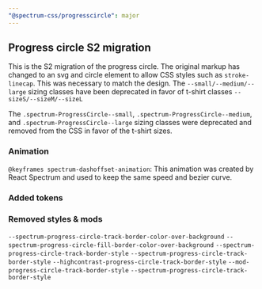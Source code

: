 ```yaml
---
"@spectrum-css/progresscircle": major
---
```


## Progress circle S2 migration

This is the S2 migration of the progress circle. The original markup has changed to an svg and circle element to allow CSS styles such as `stroke-linecap`. This was necessary to match the design. The `--small/--medium/--large` sizing classes have been deprecated in favor of t-shirt classes `--sizeS/--sizeM/--sizeL`

The `.spectrum-ProgressCircle--small`, `.spectrum-ProgressCircle--medium`, and `.spectrum-ProgressCircle--large` sizing classes were deprecated and removed from the CSS in favor of the t-shirt sizes.

### Animation

`@keyframes spectrum-dashoffset-animation`:
This animation was created by React Spectrum and used to keep the same speed and bezier curve.

### Added tokens

### Removed styles & mods

`--spectrum-progress-circle-track-border-color-over-background`
`--spectrum-progress-circle-fill-border-color-over-background`
`--spectrum-progress-circle-track-border-style`
`--spectrum-progress-circle-track-border-style`
`--highcontrast-progress-circle-track-border-style`
`--mod-progress-circle-track-border-style`
`--spectrum-progress-circle-track-border-style`
